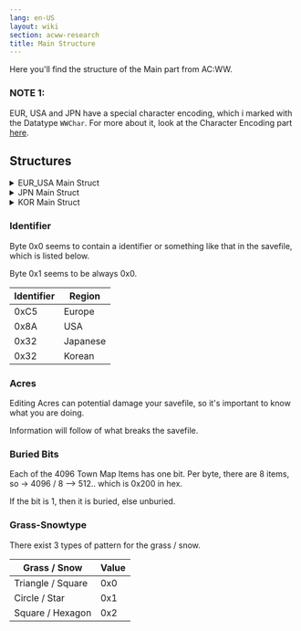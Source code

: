 ```yaml
---
lang: en-US
layout: wiki
section: acww-research
title: Main Structure
---
```


Here you'll find the structure of the Main part from AC:WW.

### NOTE 1:
EUR, USA and JPN have a special character encoding, which i marked with the Datatype `WWChar`. For more about it, look at the Character Encoding part [here](character-encoding).

## Structures
<details>
 <summary>EUR_USA Main Struct</summary>

{% capture eur_usa %}
| Offset          | Datatype        | Size     | Content                 |
| --------------- | --------------- | -------- | ----------------------- |
| 0x0 - 0x15FDF   |                 | 0x15FE0  | Main Save Size          |
|                 |                 |          |                         |
| 0x0 - 0x1       | uint16_t        | 0x2      | See [Identifier](#identifier) |
| 0x2 - 0x3       | uint16_t        | 0x2      | Town ID                 |
| 0x4 - 0xB       | WWChar          | 0x8      | Town Name               |
| 0xC - 0x2297    | Player_Struct   | 0x228C   | Player 1                |
| 0x2298 - 0x4523 | Player_Struct   | 0x228C   | Player 2                |
| 0x4524 - 0x67AF | Player_Struct   | 0x228C   | Player 3                |
| 0x67B0 - 0x8A3B | Player_Struct   | 0x228C   | Player 4                |
| 0x8A3C - 0x913B | Villager_Struct | 0x700    | Villager 1              |
| 0x913C - 0x983B | Villager_Struct | 0x700    | Villager 2              |
| 0x983C - 0x9F3B | Villager_Struct | 0x700    | Villager 3              |
| 0x9F3C - 0xA63B | Villager_Struct | 0x700    | Villager 4              |
| 0xA63C - 0xAD3B | Villager_Struct | 0x700    | Villager 5              |
| 0xAD3C - 0xB43B | Villager_Struct | 0x700    | Villager 6              |
| 0xB43C - 0xBB3B | Villager_Struct | 0x700    | Villager 7              |
| 0xBB3C - 0xC23B | Villager_Struct | 0x700    | Villager 8              |
| 0xC23C - 0xC32F | uint8_t         | 0xF4     | Unknown 1               |
| 0xC330 - 0xC353 | uint8_t         | 0x24     | 36 Acres                |
| 0xC354 - 0xE353 | uint16_t        | 0x2000   | 4096 Town Map Items     |
| 0xE354 - 0xE553 | Bit Indexes     | 0x200    | 4096 Buried Item bits   |
| 0xE554 - 0xE554 | uint8_t         | 0x1      | Grasstype               |
| 0xE555 - 0xE557 | uint8_t         | 0x3      | Unknown 2               |
| 0xE558 - 0xFAF8 | House_Struct    | 0x15A1   | House Data              |
{% endcapture %}

{{ eur_usa | markdownify }}

</details>

<details>
 <summary>JPN Main Struct</summary>

{% capture jpn %}
| Offset          | Datatype        | Size     | Content                 |
| --------------- | --------------- | -------- | ----------------------- |
| 0x0 - 0x12223   |                 | 0x12224  | Main Save Size          |
|                 |                 |          |                         |
| 0x0 - 0x1       | uint16_t        | 0x2      | See [Identifier](#identifier) |
| 0x2 - 0x3       | uint16_t        | 0x2      | Town ID                 |
| 0x4 - 0x9       | WWChar          | 0x6      | Town Name               |
| 0xA - 0xB       | uint8_t         | 0x2      | Unknown 1               |
| 0xC - 0x1D1B    | Player_Struct   | 0x1D10   | Player 1                |
| 0x1D1C - 0x3A2B | Player_Struct   | 0x1D10   | Player 2                |
| 0x3A2C - 0x573B | Player_Struct   | 0x1D10   | Player 3                |
| 0x573C - 0x744B | Player_Struct   | 0x1D10   | Player 4                |
| 0x744C - 0x7A0B | Villager_Struct | 0x5C0    | Villager 1              |
| 0x7A0C - 0x7FCB | Villager_Struct | 0x5C0    | Villager 2              |
| 0x7FCC - 0x858B | Villager_Struct | 0x5C0    | Villager 3              |
| 0x858C - 0x8B4B | Villager_Struct | 0x5C0    | Villager 4              |
| 0x8B4C - 0x910B | Villager_Struct | 0x5C0    | Villager 5              |
| 0x910C - 0x96CB | Villager_Struct | 0x5C0    | Villager 6              |
| 0x96CC - 0x9C8B | Villager_Struct | 0x5C0    | Villager 7              |
| 0x9C8C - 0xA24B | Villager_Struct | 0x5C0    | Villager 8              |
| 0xA24C - 0xA32B | uint8_t         | 0xE0     | Unknown 2               |
| 0xA32C - 0xA34F | uint8_t         | 0x24     | 36 Acres                |
| 0xA350 - 0xC34F | uint16_t        | 0x2000   | 4096 Town Map Items     |
| 0xC350 - 0xC54F | Bit Indexes     | 0x200    | 4096 Buried Item bits   |
| 0xC550 - 0xC550 | uint8_t         | 0x1      | Grasstype               |
| 0xC551 - 0xC553 | uint8_t         | 0x3      | Unknown 3               |
| 0xC554 - 0xDAF4 | House_Struct    | 0x15A1   | House Data              |
{% endcapture %}

{{ jpn | markdownify }}

</details>

<details>
 <summary>KOR Main Struct</summary>

{%capture kor %}
| Offset            | Datatype        | Size     | Content                 |
| ----------------- | --------------- | -------- | ----------------------- |
| 0x0 - 0x173FB     |                 | 0x173FC  | Main Save Size          |
|                   |                 |          |                         |
| 0x0 - 0x1         | uint16_t        | 0x2      | See [Identifier](#identifier) |
| 0x2 - 0x3         | uint16_t        | 0x2      | Town ID                 |
| 0x4 - 0xF         | char16_t        | 0xC      | Town Name               |
| 0x10 - 0x13       | uint8_t         | 0x4      | Unknown 1               |
| 0x14 - 0x24AF     | Player_Struct   | 0x249C   | Player 1                |
| 0x24B0 - 0x494B   | Player_Struct   | 0x249C   | Player 2                |
| 0x494C - 0x6DE7   | Player_Struct   | 0x249C   | Player 3                |
| 0x6DE8 - 0x9283   | Player_Struct   | 0x249C   | Player 4                |
| 0x9284 - 0x9A6F   | Villager_Struct | 0x7EC    | Villager 1              |
| 0x9A70 - 0xA25B   | Villager_Struct | 0x7EC    | Villager 2              |
| 0xA25C - 0xAA47   | Villager_Struct | 0x7EC    | Villager 3              |
| 0xAA48 - 0xB233   | Villager_Struct | 0x7EC    | Villager 4              |
| 0xB234 - 0xBA1F   | Villager_Struct | 0x7EC    | Villager 5              |
| 0xBA20 - 0xC20B   | Villager_Struct | 0x7EC    | Villager 6              |
| 0xC20C - 0xC9F7   | Villager_Struct | 0x7EC    | Villager 7              |
| 0xC9F8 - 0xD1E3   | Villager_Struct | 0x7EC    | Villager 8              |
| 0xD1E4 - 0xD303   | uint8_t         | 0x120    | Unknown 1               |
| 0xD304 - 0xD327   | uint8_t         | 0x24     | 36 Acres                |
| 0xD328 - 0xF327   | uint16_t        | 0x2000   | 4096 Town Map Items     |
| 0xF328 - 0xF527   | Bit Indexes     | 0x200    | 4096 Buried Item bits   |
| 0xF528 - 0xF528   | uint8_t         | 0x1      | Grasstype               |
| 0xF529 - 0xF52B   | uint8_t         | 0x3      | Unknown 3               |
| 0xF52C - 0x10ACC  | House_Struct    | 0x15A1   | House Data              |
{% endcapture %}

{{ kor | markdownify}}

</details>

### Identifier
Byte 0x0 seems to contain a identifier or something like that in the savefile, which is listed below.

Byte 0x1 seems to be always 0x0.

| Identifier | Region   |
| ---------- | -------- |
| 0xC5       | Europe   |
| 0x8A       | USA      |
| 0x32       | Japanese |
| 0x32       | Korean   |

### Acres
Editing Acres can potential damage your savefile, so it's important to know what you are doing.

Information will follow of what breaks the savefile.

### Buried Bits
Each of the 4096 Town Map Items has one bit. Per byte, there are 8 items, so -> 4096 / 8 --> 512.. which is 0x200 in hex.

If the bit is 1, then it is buried, else unburied.

### Grass-Snowtype
There exist 3 types of pattern for the grass / snow.

| Grass / Snow       | Value |
| ------------------ | ----- |
| Triangle / Square  | 0x0   |
| Circle / Star      | 0x1   |
| Square / Hexagon   | 0x2   |